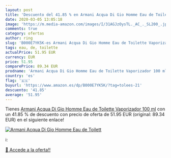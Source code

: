 ```yaml
---
layout: post
title: 'Descuento del 41.85 % en Armani Acqua Di Gio Homme Eau de Toilett'
date: 2020-03-05 13:05:18
image: 'https://m.media-amazon.com/images/I/31AGJzOysTL._AC_._SL200_.jpg'
comments: true
category: ofertas
author: ring
slug: 'B000E7YK5K-es Armani Acqua Di Gio Homme Eau de Toilette Vaporizador 100 ml'
tags: eau, de, toilette
actualPrice: 51.95 EUR
currency: EUR
price: 51.95
comparePrice: 89.34 EUR
prodname: 'Armani Acqua Di Gio Homme Eau de Toilette Vaporizador 100 ml'
country: 'es'
flag: '🇪🇸'
buyurl: 'https://www.amazon.es/dp/B000E7YK5K/?tag=tolees-21'
descuento: '41.85'
average: '51.95'
---
```


Tienes [Armani Acqua Di Gio Homme Eau de Toilette Vaporizador 100 ml](https://www.amazon.es/dp/B000E7YK5K/?tag=tolees-21) con un 41.85 % de descuento con precio de oferta de 51.95 EUR (original: 89.34 EUR) en el siguiente enlace!

[![Armani Acqua Di Gio Homme Eau de Toilett](https://m.media-amazon.com/images/I/31AGJzOysTL._AC_._SL200_.jpg)](https://www.amazon.es/dp/B000E7YK5K/?tag=tolees-21)

ℹ️:


[🛒 Accede a la oferta!!](https://www.amazon.es/dp/B000E7YK5K/?tag=tolees-21)
